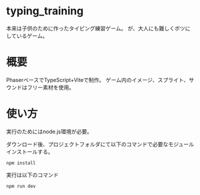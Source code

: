 # typing_training
本来は子供のために作ったタイピング練習ゲーム。
が、大人にも難しくボツにしているゲーム。

# 概要
PhaserベースでTypeScript+Viteで制作。
ゲーム内のイメージ、スプライト、サウンドはフリー素材を使用。

# 使い方
実行のためにはnode.js環境が必要。

ダウンロード後、プロジェクトフォルダにて以下のコマンドで必要なモジュールインストールする。

```TypeScript:Module Install
npm install
```

実行は以下のコマンド
```TypeScript:Run
npm run dev
```
